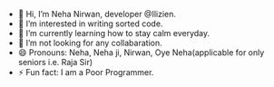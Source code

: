 - 👋 Hi, I’m Neha Nirwan, developer @Ilizien.
- 👀 I’m interested in writing sorted code.
- 🌱 I’m currently learning how to stay calm everyday.
- 💞️ I’m not looking for any collabaration.
- 😄 Pronouns: Neha, Neha ji, Nirwan, Oye Neha(applicable for only seniors i.e. Raja Sir)
- ⚡ Fun fact: I am a Poor Programmer.

<!---
TheNehaNirwan/TheNehaNirwan is a ✨ special ✨ repository because its `README.md` (this file) appears on your GitHub profile.
You can click the Preview link to take a look at your changes.
--->
